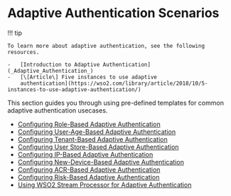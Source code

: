 # Adaptive Authentication Scenarios

!!! tip
    
    To learn more about adaptive authentication, see the following
    resources.
    
    -   [Introduction to Adaptive Authentication](_Adaptive_Authentication_)
    -   [\[Article\] Five instances to use adaptive
        authentication](https://wso2.com/library/article/2018/10/5-instances-to-use-adaptive-authentication/)
    

This section guides you through using pre-defined templates for common
adaptive authentication usecases.

-   [Configuring Role-Based Adaptive
    Authentication](_Configuring_Role-Based_Adaptive_Authentication_)
-   [Configuring User-Age-Based Adaptive
    Authentication](_Configuring_User-Age-Based_Adaptive_Authentication_)
-   [Configuring Tenant-Based Adaptive
    Authentication](_Configuring_Tenant-Based_Adaptive_Authentication_)
-   [Configuring User Store-Based Adaptive
    Authentication](_Configuring_User_Store-Based_Adaptive_Authentication_)
-   [Configuring IP-Based Adaptive
    Authentication](_Configuring_IP-Based_Adaptive_Authentication_)
-   [Configuring New-Device-Based Adaptive
    Authentication](_Configuring_New-Device-Based_Adaptive_Authentication_)
-   [Configuring ACR-Based Adaptive
    Authentication](_Configuring_ACR-Based_Adaptive_Authentication_)
-   [Configuring Risk-Based Adaptive
    Authentication](_Configuring_Risk-Based_Adaptive_Authentication_)
-   [Using WSO2 Stream Processor for Adaptive
    Authentication](_Using_WSO2_Stream_Processor_for_Adaptive_Authentication_)

  
